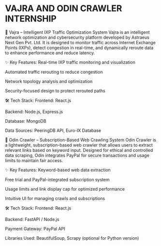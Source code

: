 # VAJRA AND ODIN CRAWLER INTERNSHIP
🔷 Vajra – Intelligent IXP Traffic Optimization System
Vajra is an intelligent network optimization and cybersecurity platform developed by Astraeus Next Gen Pvt. Ltd. It is designed to monitor traffic across Internet Exchange Points (IXPs), detect congestion in real-time, and dynamically reroute data to enhance performance and reduce latency.

✨ Key Features:
Real-time IXP traffic monitoring and visualization

Automated traffic rerouting to reduce congestion

Network topology analysis and optimization

Security-focused design to protect rerouted paths

🛠️ Tech Stack:
Frontend: React.js

Backend: Node.js, Express.js

Database: MongoDB

Data Sources: PeeringDB API, Euro-IX Database

🔷 Odin Crawler – Subscription-Based Web Crawling System
Odin Crawler is a lightweight, subscription-based web crawler that allows users to extract relevant links based on keyword input. Designed for ethical and controlled data scraping, Odin integrates PayPal for secure transactions and usage limits to maintain fair access.

✨ Key Features:
Keyword-based web data extraction

Free trial and PayPal-integrated subscription system

Usage limits and link display cap for optimized performance

Intuitive UI for managing crawls and subscriptions

🛠️ Tech Stack:
Frontend: React.js

Backend: FastAPI / Node.js

Payment Gateway: PayPal API

Libraries Used: BeautifulSoup, Scrapy (optional for Python version)
